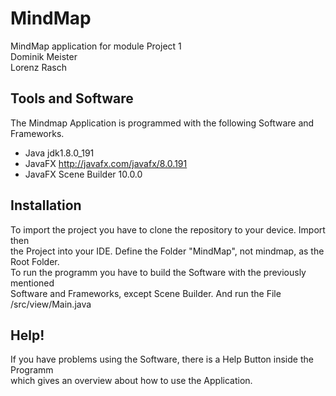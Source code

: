 # MindMap

MindMap application for module Project 1  \
Dominik Meister \
Lorenz Rasch

## Tools and Software

The Mindmap Application is programmed with the following Software and Frameworks.
* Java jdk1.8.0_191
* JavaFX http://javafx.com/javafx/8.0.191
* JavaFX Scene Builder 10.0.0

## Installation
To import the project you have to clone the repository to your device. Import then \
the Project into your IDE. Define the Folder "MindMap", not mindmap, as the Root Folder.\
To run the programm you have to build the Software with the previously mentioned \
Software and Frameworks, except Scene Builder. And run the File /src/view/Main.java

## Help!
If you have problems using the Software, there is a Help Button inside the Programm \
which gives an overview about how to use the Application.


